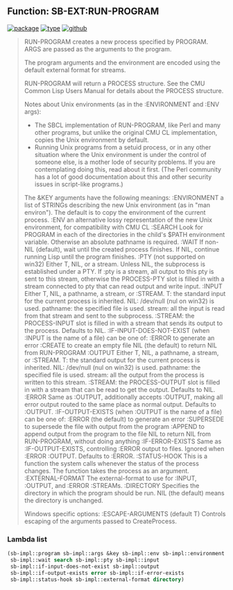 ## Function: SB-EXT:RUN-PROGRAM
[![package](https://img.shields.io/badge/Package-SB--EXT-5f9ea0.svg?style=social&colorA=999999)](../) [![type](https://img.shields.io/badge/Type-Function-5f9ea0.svg?style=social&colorA=999999)](../#function) [![github](https://img.shields.io/badge/GitHub-View_the_source-5f9ea0.svg?style=social&colorA=999999&logo=github)](https://github.com/sbcl/sbcl/blob/master/src/code/run-program.lisp/) 

> RUN-PROGRAM creates a new process specified by PROGRAM.
> ARGS are passed as the arguments to the program.
> 
> The program arguments and the environment are encoded using the
> default external format for streams.
> 
> RUN-PROGRAM will return a PROCESS structure. See the CMU Common Lisp
> Users Manual for details about the PROCESS structure.
> 
> Notes about Unix environments (as in the :ENVIRONMENT and :ENV args):
> 
> - The SBCL implementation of RUN-PROGRAM, like Perl and many other
> programs, but unlike the original CMU CL implementation, copies
> the Unix environment by default.
> - Running Unix programs from a setuid process, or in any other
> situation where the Unix environment is under the control of someone
> else, is a mother lode of security problems. If you are contemplating
> doing this, read about it first. (The Perl community has a lot of good
> documentation about this and other security issues in script-like
> programs.)
> 
> The &KEY arguments have the following meanings:
> :ENVIRONMENT
> a list of STRINGs describing the new Unix environment
> (as in "man environ"). The default is to copy the environment of
> the current process.
> :ENV
> an alternative lossy representation of the new Unix environment,
> for compatibility with CMU CL
> :SEARCH
> Look for PROGRAM in each of the directories in the child's $PATH
> environment variable.  Otherwise an absolute pathname is required.
> :WAIT
> If non-NIL (default), wait until the created process finishes.  If
> NIL, continue running Lisp until the program finishes.
> :PTY (not supported on win32)
> Either T, NIL, or a stream.  Unless NIL, the subprocess is established
> under a PTY.  If :pty is a stream, all output to this pty is sent to
> this stream, otherwise the PROCESS-PTY slot is filled in with a stream
> connected to pty that can read output and write input.
> :INPUT
> Either T, NIL, a pathname, a stream, or :STREAM.
> T: the standard input for the current process is inherited.
> NIL: /dev/null (nul on win32) is used.
> pathname: the specified file is used.
> stream: all the input is read from that stream and sent to the
> subprocess.
> :STREAM: the PROCESS-INPUT slot is filled in with a stream that sends
> its output to the process.
> Defaults to NIL.
> :IF-INPUT-DOES-NOT-EXIST (when :INPUT is the name of a file)
> can be one of:
> :ERROR to generate an error
> :CREATE to create an empty file
> NIL (the default) to return NIL from RUN-PROGRAM
> :OUTPUT
> Either T, NIL, a pathname, a stream, or :STREAM.
> T: the standard output for the current process is inherited.
> NIL: /dev/null (nul on win32) is used.
> pathname: the specified file is used.
> stream: all the output from the process is written to this stream.
> :STREAM: the PROCESS-OUTPUT slot is filled in with a stream that can be
> read to get the output.
> Defaults to NIL.
> :ERROR
> Same as :OUTPUT, additionally accepts :OUTPUT, making all error
> output routed to the same place as normal output.
> Defaults to :OUTPUT.
> :IF-OUTPUT-EXISTS (when :OUTPUT is the name of a file)
> can be one of:
> :ERROR (the default) to generate an error
> :SUPERSEDE to supersede the file with output from the program
> :APPEND to append output from the program to the file
> NIL to return NIL from RUN-PROGRAM, without doing anything
> :IF-ERROR-EXISTS
> Same as :IF-OUTPUT-EXISTS, controlling :ERROR output to files.
> Ignored when :ERROR :OUTPUT.
> Defaults to :ERROR.
> :STATUS-HOOK
> This is a function the system calls whenever the status of the
> process changes.  The function takes the process as an argument.
> :EXTERNAL-FORMAT
> The external-format to use for :INPUT, :OUTPUT, and :ERROR :STREAMs.
> :DIRECTORY
> Specifies the directory in which the program should be run.
> NIL (the default) means the directory is unchanged.
> 
> Windows specific options:
> :ESCAPE-ARGUMENTS (default T)
> Controls escaping of the arguments passed to CreateProcess.

### Lambda list
```cl
(sb-impl::program sb-impl::args &key sb-impl::env sb-impl::environment
 sb-impl::wait search sb-impl::pty sb-impl::input
 sb-impl::if-input-does-not-exist sb-impl::output
 sb-impl::if-output-exists error sb-impl::if-error-exists
 sb-impl::status-hook sb-impl::external-format directory)
```
